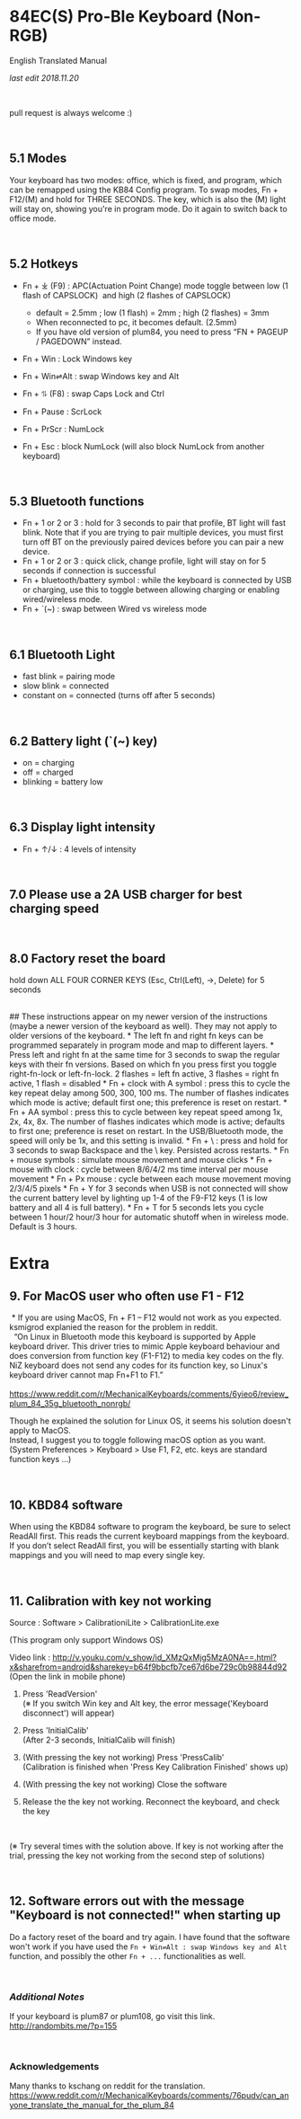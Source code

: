
# 84EC(S) Pro-Ble Keyboard (Non-RGB)
English Translated Manual

_last edit  2018.11.20_

<br>

pull request is always welcome :)

<br>


## 5.1 Modes
Your keyboard has two modes: office, which is fixed, and program, which can be remapped using the KB84 Config program.
To swap modes, Fn + F12/(M) and hold for THREE SECONDS.
The key, which is also the (M) light will stay on, showing you're in program mode.
Do it again to switch back to office mode.

<br>

## 5.2 Hotkeys
* Fn + ⤓ (F9) : APC(Actuation Point Change) mode toggle between low (1 flash of CAPSLOCK)  and high (2 flashes of CAPSLOCK)

    * default = 2.5mm ; low (1 flash) = 2mm ; high (2 flashes) = 3mm
    * When reconnected to pc, it becomes default. (2.5mm)
    * If you have old version of plum84, you need to press “FN + PAGEUP / PAGEDOWN” instead.

* Fn + Win : Lock Windows key
* Fn + Win⇌Alt : swap Windows key and Alt
* Fn + ⥮ (F8) : swap Caps Lock and Ctrl
* Fn + Pause : ScrLock
* Fn + PrScr : NumLock
* Fn + Esc : block NumLock (will also block NumLock from another keyboard)

<br>


## 5.3  Bluetooth functions
* Fn + 1 or 2 or 3 : hold for 3 seconds to pair that profile, BT light will fast blink. Note that if you are trying to pair multiple devices, you must first turn off BT on the previously paired devices before you can pair a new device.
* Fn + 1 or 2 or 3 : quick click, change profile, light will stay on for 5 seconds if connection is successful
* Fn + bluetooth/battery symbol : while the keyboard is connected by USB or charging, use this to toggle between allowing charging or enabling wired/wireless mode.
* Fn + `(~) : swap between Wired vs wireless mode

<br>


## 6.1 Bluetooth Light
* fast blink = pairing mode
* slow blink = connected
* constant on = connected (turns off after 5 seconds)

<br>


## 6.2 Battery light (`(~) key)
* on = charging
* off = charged
* blinking = battery low

<br>


## 6.3 Display light intensity
* Fn + ↑/↓ : 4 levels of intensity

<br>


## 7.0 Please use a 2A USB charger for best charging speed

<br>



## 8.0 Factory reset the board

hold down ALL FOUR CORNER KEYS (Esc, Ctrl(Left), →, Delete) for 5 seconds

<br>
## These instructions appear on my newer version of the instructions (maybe a newer version of the keyboard as well). They may not apply to older versions of the keyboard.
* The left fn and right fn keys can be programmed separately in program mode and map to different layers.
* Press left and right fn at the same time for 3 seconds to swap the regular keys with their fn versions. Based on which fn you press first you toggle right-fn-lock or left-fn-lock. 2 flashes = left fn active, 3 flashes = right fn active, 1 flash = disabled
* Fn + clock with A symbol : press this to cycle the key repeat delay among 500, 300, 100 ms. The number of flashes indicates which mode is active; default first one; this preference is reset on restart.
* Fn + AA symbol : press this to cycle between key repeat speed among 1x, 2x, 4x, 8x. The number of flashes indicates which mode is active; defaults to first one; preference is reset on restart. In the USB/Bluetooth mode, the speed will only be 1x, and this setting is invalid.
* Fn + \ : press and hold for 3 seconds to swap Backspace and the \ key. Persisted across restarts.
* Fn + mouse symbols : simulate mouse movement and mouse clicks
* Fn + mouse with clock : cycle between 8/6/4/2 ms time interval per mouse movement
* Fn + Px mouse : cycle between each mouse movement moving 2/3/4/5 pixels
* Fn + Y for 3 seconds when USB is not connected will show the current battery level by lighting up 1-4 of the F9-F12 keys (1 is low battery and all 4 is full battery).
* Fn + T for 5 seconds lets you cycle between 1 hour/2 hour/3 hour for automatic shutoff when in wireless mode. Default is 3 hours.

# Extra

## 9. For MacOS user who often use F1 - F12
 *  If you are using MacOS, Fn + F1 – F12 would not work as you expected.
ksmigrod explanied the reason for the problem in reddit. \
  “On Linux in Bluetooth mode this keyboard is supported by Apple keyboard driver. This driver tries to mimic Apple keyboard behaviour and does conversion from function key (F1-F12) to media key codes on the fly. NiZ keyboard does not send any codes for its function key, so Linux's keyboard driver cannot map Fn+F1 to F1.” \
 https://www.reddit.com/r/MechanicalKeyboards/comments/6yieo6/review_plum_84_35g_bluetooth_nonrgb/

Though he explained the solution for Linux OS, it seems his solution doesn't apply to MacOS. \
Instead, I suggest you to toggle following macOS option as you want.  \
(System Preferences > Keyboard > Use F1, F2, etc. keys are standard function keys …) 

<br>


## 10. KBD84 software
When using the KBD84 software to program the keyboard, be sure to select ReadAll first.  This reads the current keyboard mappings from the keyboard.  If you don’t select ReadAll first, you will be essentially starting with blank mappings and you will need to map every single key.

<br>


## 11. Calibration with key not working
Source : Software > CalibrationiLite > CalibrationLite.exe

(This program only support Windows OS)

Video link : http://v.youku.com/v_show/id_XMzQxMjg5MzA0NA==.html?x&sharefrom=android&sharekey=b64f9bbcfb7ce67d6be729c0b98844d92 \
(Open the link in mobile phone)

1. Press 'ReadVersion' \
(※ If you switch Win key and Alt key, the error message('Keyboard disconnect') will appear)


2. Press 'InitialCalib' \
(After 2-3 seconds, InitialCalib will finish)


3. (With pressing the key not working) Press 'PressCalib' \
(Calibration is finished when 'Press Key Calibration Finished' shows up)


4. (With pressing the key not working) Close the software


5. Release the the key not working. Reconnect the keyboard, and check the key

<br>

(※ Try several times with the solution above. If key is not working after the trial, pressing the key not working from the second step of solutions)

<br>


## 12. Software errors out with the message "Keyboard is not connected!" when starting up
Do a factory reset of the board and try again. I have found that the software won't work if you have used the ``Fn + Win⇌Alt : swap Windows key and Alt`` function, and possibly the other ``Fn + ...`` functionalities as well.

<br>


### _**Additional Notes**_
If your keyboard is plum87 or plum108, go visit this link.  \
http://randombits.me/?p=155

<br>


### **Acknowledgements**
Many thanks to kschang on reddit for the translation.  \
https://www.reddit.com/r/MechanicalKeyboards/comments/76pudv/can_anyone_translate_the_manual_for_the_plum_84

<br>


